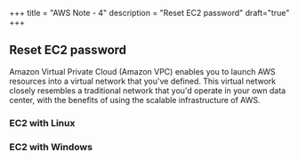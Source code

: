 +++
title = "AWS Note - 4"
description = "Reset EC2 password"
draft="true"
+++


## Reset EC2 password

Amazon Virtual Private Cloud (Amazon VPC) enables you to launch AWS resources into a virtual network that you've defined. This virtual network closely resembles a traditional network that you'd operate in your own data center, with the benefits of using the scalable infrastructure of AWS.

### EC2 with Linux



### EC2 with Windows 



